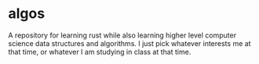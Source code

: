 # algos
A repository for learning rust while also learning higher level computer science data structures and algorithms. I just pick whatever interests me at that time, or whatever I am studying in class at that time.
